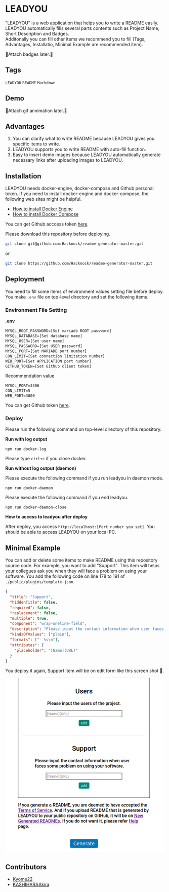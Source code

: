 # LEADYOU

<!-- # Short Description -->

"LEADYOU" is a web application that helps you to write a README easily.<br>
LEADYOU automatically fills several parts contents such as Project Name, Short Description and Badges.<br>
Additonally you can fill other items we recommend you to fill (Tags, Advantages, Installatio, Minimal Example are recommended item).

<!-- # Badges -->

🚧Attach badges later.🚧

## Tags

`LEADYOU` `README` `Markdown`

## Demo

🚧Attach gif annimation later.🚧

## Advantages

1. You can clarify what to write README because LEADYOU gives you specific items to write.
2. LEADYOU supports you to write README with auto-fill function.
3. Easy to insert demo images because LEADYOU automatically generate necessary links after uploading images to LEADYOU.

## Installation

LEADYOU needs docker-engine, docker-compose and Github personal token.
If you need to install docker-engine and docker-compose, the following web sites might be helpful.

- [How to install Docker Engine](https://docs.docker.com/engine/install/ubuntu/)
- [How to install Docker Compose](https://docs.docker.com/compose/install/)

You can get Github acccess token [here](https://docs.github.com/en/authentication/keeping-your-account-and-data-secure/creating-a-personal-access-token).

Please download this repository before deploying.

```sh
git clone git@github.com:Hacknock/readme-generator-master.git
```

or

```sh
git clone https://github.com/Hacknock/readme-generator-master.git
```

## Deployment

You need to fill some items of environment values setting file before deploy.
You make `.env` file on top-level directory and set the following items.

### Environment File Setting

**.env**

```
MYSQL_ROOT_PASSWORD=[Set mariadb ROOT password]
MYSQL_DATABASE=[Set database name]
MYSQL_USER=[Set user name]
MYSQL_PASSWORD=[Set USER password]
MYSQL_PORT=[Set MARIADB port number]
CON_LIMIT=[Set connection limitation number]
WEB_PORT=[Set APPLICATION port number]
GITHUB_TOKEN=[Set Github client token]
```

Recommendation value

```
MYSQL_PORT=3306
CON_LIMIT=5
WEB_PORT=3000
```

You can get Github token [here](https://docs.github.com/en/authentication/keeping-your-account-and-data-secure/creating-a-personal-access-token).

### Deploy

Please run the following command on top-level directory of this repository.

**Run with log output**

```
npm run docker-log
```

Please type `ctrl+c` if you close docker.

**Run without log output (daemon)**

Please execute the following command if you run leadyou in daemon mode.

```
npm run docker-daemon
```

Please execute the following command if you end leadyou.

```
npm run docker-daemon-close
```

**How to access to leadyou after deploy**

After deploy, you access `http://localhost:[Port number you set]`.
You should be able to access LEADYOU on your local PC.

## Minimal Example

You can add or delete some items to make README using this repository source code.
For example, you want to add "Support".
This item will helps your collegues ask you when they will face a problem on using your software.
You add the following code on line 178 to 191 of `./public/plugins/template.json`.

```json
{
  "title": "Support",
  "hiddenTitle": false,
  "required": false,
  "replacement": false,
  "multiple": true,
  "component": "wrap-oneline-field",
  "description": "Please input the contact information when user faces some problem on using your software.",
  "kindsOfValues": ["plain"],
  "formats": ["- %s\n"],
  "attributes": {
    "placeholder": "[Name](URL)"
  }
}
```

You deploy it again, Support item will be on edit form like this screen shot &#x1f37b;.

![Minimal Example](resources/edited_form_sample.png)

## Contributors

- [Kyome22](https://github.com/Kyome22)
- [KASHIHARAAkira](https://github.com/KASHIHARAAkira)

<!-- CREATED_BY_LEADYOU_README_GENERATOR -->
